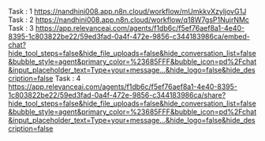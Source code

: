 Task : 1
https://nandhini008.app.n8n.cloud/workflow/mUmkkvXzyljovG1J
Task : 2
https://nandhini008.app.n8n.cloud/workflow/q18W7gsP1NujrNMc
Task : 3
https://app.relevanceai.com/agents/f1db6c/f5ef76aef8a1-4e40-8395-1c803822be22/59ed3fad-0a4f-472e-9856-c344183986ca/embed-chat?hide_tool_steps=false&hide_file_uploads=false&hide_conversation_list=false&bubble_style=agent&primary_color=%23685FFF&bubble_icon=pd%2Fchat&input_placeholder_text=Type+your+message...&hide_logo=false&hide_description=false
Task : 4
https://app.relevanceai.com/agents/f1db6c/f5ef76aef8a1-4e40-8395-1c803822be22/59ed3fad-0a4f-472e-9856-c344183986ca/share?hide_tool_steps=false&hide_file_uploads=false&hide_conversation_list=false&bubble_style=agent&primary_color=%23685FFF&bubble_icon=pd%2Fchat&input_placeholder_text=Type+your+message...&hide_logo=false&hide_description=false
